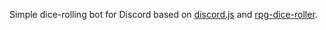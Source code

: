 Simple dice-rolling bot for Discord based on [discord.js](https://npmjs.com/discord.js) and [rpg-dice-roller](https://npmjs.com/rpg-dice-roller).
